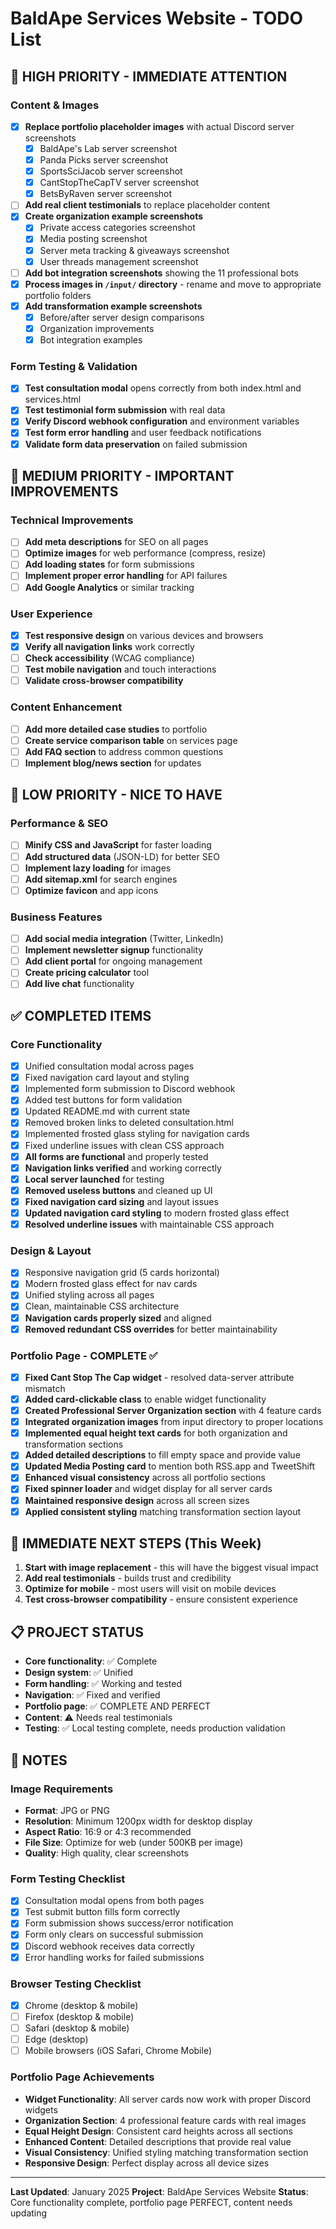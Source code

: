 # BaldApe Services Website - TODO List

## 🚨 HIGH PRIORITY - IMMEDIATE ATTENTION

### Content & Images

- [x] **Replace portfolio placeholder images** with actual Discord server screenshots
  - [x] BaldApe's Lab server screenshot
  - [x] Panda Picks server screenshot
  - [x] SportsSciJacob server screenshot
  - [x] CantStopTheCapTV server screenshot
  - [x] BetsByRaven server screenshot
- [ ] **Add real client testimonials** to replace placeholder content
- [x] **Create organization example screenshots**
  - [x] Private access categories screenshot
  - [x] Media posting screenshot
  - [x] Server meta tracking & giveaways screenshot
  - [x] User threads management screenshot
- [ ] **Add bot integration screenshots** showing the 11 professional bots
- [x] **Process images in `/input/` directory** - rename and move to appropriate portfolio folders
- [x] **Add transformation example screenshots**
  - [x] Before/after server design comparisons
  - [x] Organization improvements
  - [x] Bot integration examples

### Form Testing & Validation

- [x] **Test consultation modal** opens correctly from both index.html and services.html
- [x] **Test testimonial form submission** with real data
- [x] **Verify Discord webhook configuration** and environment variables
- [x] **Test form error handling** and user feedback notifications
- [x] **Validate form data preservation** on failed submission

## 🔧 MEDIUM PRIORITY - IMPORTANT IMPROVEMENTS

### Technical Improvements

- [ ] **Add meta descriptions** for SEO on all pages
- [ ] **Optimize images** for web performance (compress, resize)
- [ ] **Add loading states** for form submissions
- [ ] **Implement proper error handling** for API failures
- [ ] **Add Google Analytics** or similar tracking

### User Experience

- [x] **Test responsive design** on various devices and browsers
- [x] **Verify all navigation links** work correctly
- [ ] **Check accessibility** (WCAG compliance)
- [ ] **Test mobile navigation** and touch interactions
- [ ] **Validate cross-browser compatibility**

### Content Enhancement

- [ ] **Add more detailed case studies** to portfolio
- [ ] **Create service comparison table** on services page
- [ ] **Add FAQ section** to address common questions
- [ ] **Implement blog/news section** for updates

## 🎨 LOW PRIORITY - NICE TO HAVE

### Performance & SEO

- [ ] **Minify CSS and JavaScript** for faster loading
- [ ] **Add structured data** (JSON-LD) for better SEO
- [ ] **Implement lazy loading** for images
- [ ] **Add sitemap.xml** for search engines
- [ ] **Optimize favicon** and app icons

### Business Features

- [ ] **Add social media integration** (Twitter, LinkedIn)
- [ ] **Implement newsletter signup** functionality
- [ ] **Add client portal** for ongoing management
- [ ] **Create pricing calculator** tool
- [ ] **Add live chat** functionality

## ✅ COMPLETED ITEMS

### Core Functionality

- [x] Unified consultation modal across pages
- [x] Fixed navigation card layout and styling
- [x] Implemented form submission to Discord webhook
- [x] Added test buttons for form validation
- [x] Updated README.md with current state
- [x] Removed broken links to deleted consultation.html
- [x] Implemented frosted glass styling for navigation cards
- [x] Fixed underline issues with clean CSS approach
- [x] **All forms are functional** and properly tested
- [x] **Navigation links verified** and working correctly
- [x] **Local server launched** for testing
- [x] **Removed useless buttons** and cleaned up UI
- [x] **Fixed navigation card sizing** and layout issues
- [x] **Updated navigation card styling** to modern frosted glass effect
- [x] **Resolved underline issues** with maintainable CSS approach

### Design & Layout

- [x] Responsive navigation grid (5 cards horizontal)
- [x] Modern frosted glass effect for nav cards
- [x] Unified styling across all pages
- [x] Clean, maintainable CSS architecture
- [x] **Navigation cards properly sized** and aligned
- [x] **Removed redundant CSS overrides** for better maintainability

### Portfolio Page - COMPLETE ✅

- [x] **Fixed Cant Stop The Cap widget** - resolved data-server attribute mismatch
- [x] **Added card-clickable class** to enable widget functionality
- [x] **Created Professional Server Organization section** with 4 feature cards
- [x] **Integrated organization images** from input directory to proper locations
- [x] **Implemented equal height text cards** for both organization and transformation sections
- [x] **Added detailed descriptions** to fill empty space and provide value
- [x] **Updated Media Posting card** to mention both RSS.app and TweetShift
- [x] **Enhanced visual consistency** across all portfolio sections
- [x] **Fixed spinner loader** and widget display for all server cards
- [x] **Maintained responsive design** across all screen sizes
- [x] **Applied consistent styling** matching transformation section layout

## 🎯 IMMEDIATE NEXT STEPS (This Week)

1. **Start with image replacement** - this will have the biggest visual impact
2. **Add real testimonials** - builds trust and credibility
3. **Optimize for mobile** - most users will visit on mobile devices
4. **Test cross-browser compatibility** - ensure consistent experience

## 📋 PROJECT STATUS

- **Core functionality**: ✅ Complete
- **Design system**: ✅ Unified
- **Form handling**: ✅ Working and tested
- **Navigation**: ✅ Fixed and verified
- **Portfolio page**: ✅ COMPLETE AND PERFECT
- **Content**: ⚠️ Needs real testimonials
- **Testing**: ✅ Local testing complete, needs production validation

## 📝 NOTES

### Image Requirements

- **Format**: JPG or PNG
- **Resolution**: Minimum 1200px width for desktop display
- **Aspect Ratio**: 16:9 or 4:3 recommended
- **File Size**: Optimize for web (under 500KB per image)
- **Quality**: High quality, clear screenshots

### Form Testing Checklist

- [x] Consultation modal opens from both pages
- [x] Test submit button fills form correctly
- [x] Form submission shows success/error notification
- [x] Form only clears on successful submission
- [x] Discord webhook receives data correctly
- [x] Error handling works for failed submissions

### Browser Testing Checklist

- [x] Chrome (desktop & mobile)
- [ ] Firefox (desktop & mobile)
- [ ] Safari (desktop & mobile)
- [ ] Edge (desktop)
- [ ] Mobile browsers (iOS Safari, Chrome Mobile)

### Portfolio Page Achievements

- **Widget Functionality**: All server cards now work with proper Discord widgets
- **Organization Section**: 4 professional feature cards with real images
- **Equal Height Design**: Consistent card heights across all sections
- **Enhanced Content**: Detailed descriptions that provide real value
- **Visual Consistency**: Unified styling matching transformation section
- **Responsive Design**: Perfect display across all device sizes

---

**Last Updated**: January 2025
**Project**: BaldApe Services Website
**Status**: Core functionality complete, portfolio page PERFECT, content needs updating
